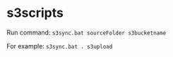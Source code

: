 # s3scripts
Run command:
    `s3sync.bat sourceFolder s3bucketname`

For example:
    `s3sync.bat . s3upload`